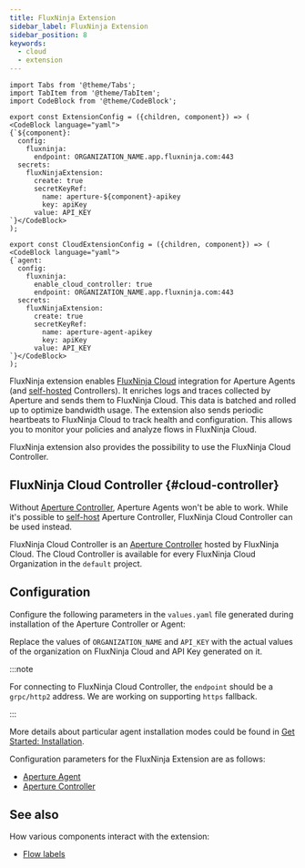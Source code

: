```yaml
---
title: FluxNinja Extension
sidebar_label: FluxNinja Extension
sidebar_position: 8
keywords:
  - cloud
  - extension
---
```


```mdx-code-block
import Tabs from '@theme/Tabs';
import TabItem from '@theme/TabItem';
import CodeBlock from '@theme/CodeBlock';
```

```mdx-code-block
export const ExtensionConfig = ({children, component}) => (
<CodeBlock language="yaml">
{`${component}:
  config:
    fluxninja:
      endpoint: ORGANIZATION_NAME.app.fluxninja.com:443
  secrets:
    fluxNinjaExtension:
      create: true
      secretKeyRef:
        name: aperture-${component}-apikey
        key: apiKey
      value: API_KEY
`}</CodeBlock>
);
```

```mdx-code-block
export const CloudExtensionConfig = ({children, component}) => (
<CodeBlock language="yaml">
{`agent:
  config:
    fluxninja:
      enable_cloud_controller: true
      endpoint: ORGANIZATION_NAME.app.fluxninja.com:443
  secrets:
    fluxNinjaExtension:
      create: true
      secretKeyRef:
        name: aperture-agent-apikey
        key: apiKey
      value: API_KEY
`}</CodeBlock>
);
```

FluxNinja extension enables [FluxNinja Cloud][] integration for Aperture Agents
(and [self-hosted][Self-Hosting] Controllers). It enriches logs and
traces collected by Aperture and sends them to FluxNinja Cloud. This data is
batched and rolled up to optimize bandwidth usage. The extension also sends
periodic heartbeats to FluxNinja Cloud to track health and configuration.
This allows you to monitor your policies and analyze flows in FluxNinja Cloud.

FluxNinja extension also provides the possibility to use the FluxNinja Cloud
Controller.

## FluxNinja Cloud Controller {#cloud-controller}

Without [Aperture Controller][], Aperture Agents won't be able to work.
While it's possible to [self-host][Self-Hosting] Aperture Controller,
FluxNinja Cloud Controller can be used instead.

FluxNinja Cloud Controller is an [Aperture Controller] hosted by FluxNinja Cloud.
The Cloud Controller is available for every FluxNinja Cloud Organization in the
`default` project.

## Configuration

Configure the following parameters in the `values.yaml` file generated during
installation of the Aperture Controller or Agent:

<Tabs>
  <TabItem value="FluxNinja Cloud Controller">
    <Tabs>
      <TabItem value="Agent">
        <CloudExtensionConfig />
      </TabItem>
    </Tabs>
  </TabItem>
  <TabItem value="Self-Hosted Controller">
    <Tabs>
      <TabItem value="Controller">
        <ExtensionConfig component="controller" />
      </TabItem>
      <TabItem value="Agent">
        <ExtensionConfig component="agent" />
      </TabItem>
    </Tabs>
  </TabItem>
</Tabs>

Replace the values of `ORGANIZATION_NAME` and `API_KEY` with the actual values
of the organization on FluxNinja Cloud and API Key generated on it.

:::note

For connecting to FluxNinja Cloud Controller, the `endpoint` should be a `grpc/http2` address. We are working on supporting `https` fallback.

:::

More details about particular agent installation modes could be found
in [Get Started: Installation](/get-started/installation/agent/agent.md).

Configuration parameters for the FluxNinja Extension are as follows:

- [Aperture Agent](/reference/configuration/agent.md#flux-ninja-extension-config)
- [Aperture Controller](/reference/configuration/controller.md/#flux-ninja-extension-config)

## See also

How various components interact with the extension:

- [Flow labels](/concepts/flow-label.md#extension)

[Self-Hosting]: /self-hosting/self-hosting.md
[FluxNinja Cloud]: /introduction.md
[Aperture Controller]: /architecture/architecture.md#aperture-controller
